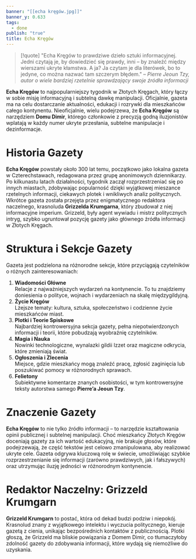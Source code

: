 ```yaml
---
banner: "[[echa kręgów.jpg]]"
banner_y: 0.633
tags:
  - done
publish: "true"
title: Echa Kręgów
---
```

>[!quote] "Echa Kręgów to prawdziwe dzieło sztuki informacyjnej. Jedni czytają je, by dowiedzieć się prawdy, inni – by znaleźć między wierszami ukryte kłamstwa. A ja? Ja czytam je dla literówek, bo to jedyne, co można nazwać tam szczerym błędem."
>– _Pierre Jeoun Tzy, autor o wiele bardziej rzetelnie sprawdzający swoje źródła informacji_

**Echa Kręgów** to najpopularniejszy tygodnik w Złotych Kręgach, który łączy w sobie misję informacyjną i subtelną dawkę manipulacji. Oficjalnie, gazeta ma na celu dostarczanie aktualności, edukacji i rozrywki dla mieszkańców całego kontynentu. Nieoficjalnie, wielu podejrzewa, że **Echa Kręgów** są narzędziem **Domu Dimir**, którego członkowie z precyzją godną iluzjonistów wplatają w każdy numer ukryte przesłania, subtelne manipulacje i dezinformacje.
# **Historia Gazety**
**Echa Kręgów** powstały około 300 lat temu, początkowo jako lokalna gazeta w Czterechstawach, redagowana przez grupę anonimowych dziennikarzy. Po kilkunastu latach działalności, tygodnik zaczął rozprzestrzeniać się po innych miastach, zdobywając popularność dzięki wyjątkowej mieszance rzetelnych informacji, ciekawych plotek i wnikliwych analiz politycznych.
Wkrótce gazeta została przejęta przez enigmatycznego redaktora naczelnego, krasnoluda **Grizzelda Krumgarna**, który zbudował z niej informacyjne imperium. Grizzeld, były agent wywiadu i mistrz politycznych intryg, szybko ugruntował pozycję gazety jako głównego źródła informacji w Złotych Kręgach.
# **Struktura i Sekcje Gazety**
Gazeta jest podzielona na różnorodne sekcje, które przyciągają czytelników o różnych zainteresowaniach:
1. **Wiadomości Główne**  
    Relacje z najważniejszych wydarzeń na kontynencie. To tu znajdziemy doniesienia o polityce, wojnach i wydarzeniach na skalę międzygildyjną.
2. **Życie Kręgów**  
    Lżejsze tematy: kultura, sztuka, społeczeństwo i codzienne życie mieszkańców miast.
3. **Plotki i Teorie Spiskowe**  
    Najbardziej kontrowersyjna sekcja gazety, pełna niepotwierdzonych informacji i teorii, które pobudzają wyobraźnię czytelników.
4. **Magia i Nauka**  
    Nowinki technologiczne, wynalazki gildii Izzet oraz magiczne odkrycia, które zmieniają świat.
5. **Ogłoszenia i Zlecenia**  
    Miejsce, gdzie mieszkańcy mogą znaleźć pracę, zgłosić zaginięcia lub poszukiwać pomocy w różnorodnych sprawach.
6. **Felietony**  
    Subiektywne komentarze znanych osobistości, w tym kontrowersyjne teksty autorstwa samego **Pierre’a Jeoun Tzy**.
# **Znaczenie Gazety**
**Echa Kręgów** to nie tylko źródło informacji – to narzędzie kształtowania opinii publicznej i subtelnej manipulacji. Choć mieszkańcy Złotych Kręgów doceniają gazety za ich wartość edukacyjną, nie brakuje głosów, które podejrzewają, że część tekstów jest celowo zmanipulowana, aby realizować ukryte cele.
Gazeta odgrywa kluczową rolę w świecie, umożliwiając szybkie rozprzestrzenianie się informacji (zarówno prawdziwych, jak i fałszywych) oraz utrzymując iluzję jedności w różnorodnym kontynencie.
# **Redaktor Naczelny: Grizzeld Krumgarn**
**Grizzeld Krumgarn** to postać, która od dekad budzi podziw i niepokój. Krasnolud znany z wyjątkowego intelektu i wyczucia politycznego, kieruje gazetą z cienia, unikając bezpośrednich kontaktów z publicznością. Plotki głoszą, że Grizzeld ma bliskie powiązania z Domem Dimir, co tłumaczyłoby zdolność gazety do zdobywania informacji, które wydają się niemożliwe do uzyskania.